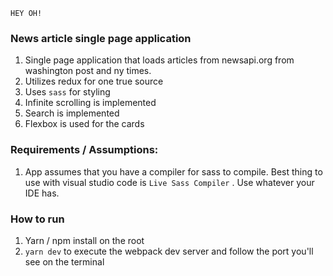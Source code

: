 `HEY OH!`

### News article single page application

1. Single page application that loads articles from newsapi.org from washington post and ny times.
2. Utilizes redux for one true source
3. Uses `sass` for styling
4. Infinite scrolling is implemented
5. Search is implemented
6. Flexbox is used for the cards

### Requirements / Assumptions:

1. App assumes that you have a compiler for sass to compile. Best thing to use with visual studio code is `Live Sass Compiler` . Use whatever your IDE has.

### How to run

1.  Yarn / npm install on the root
2.  `yarn dev` to execute the webpack dev server and follow the port you'll see on the terminal
